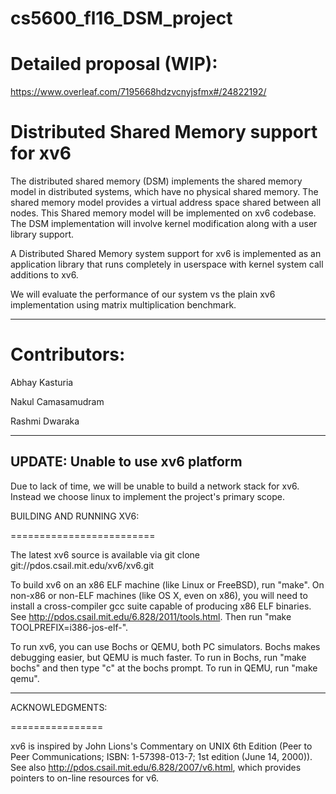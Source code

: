 # cs5600_fl16_DSM_project

Detailed proposal (WIP):
========================
https://www.overleaf.com/7195668hdzvcnyjsfmx#/24822192/


Distributed Shared Memory support for xv6
=========================================

The distributed shared memory (DSM) implements the shared
memory model in distributed systems, which have no physical shared
memory. The shared memory model provides a virtual address space shared
between all nodes. This Shared memory model will be implemented on xv6 codebase.
The DSM implementation will involve kernel modification along with a user library support.

A Distributed Shared Memory system support for xv6 is implemented as an
application library that runs completely in userspace with kernel system call additions to xv6.

We will evaluate the performance of our system vs the plain xv6 implementation using matrix
multiplication benchmark.

-------------------------------------------------------------------------------------------

Contributors:
=============

Abhay Kasturia

Nakul Camasamudram

Rashmi Dwaraka

-------------------------------------------------------------------------------------------


UPDATE: Unable to use xv6 platform
---------------------------------------------------------------------------------------------------
Due to lack of time, we will be unable to build a network stack for xv6. Instead we choose linux 
to implement the project's primary scope.

BUILDING AND RUNNING XV6:

=========================

The latest xv6 source is available via
git clone git://pdos.csail.mit.edu/xv6/xv6.git

To build xv6 on an x86 ELF machine (like Linux or FreeBSD), run "make".
On non-x86 or non-ELF machines (like OS X, even on x86), you will
need to install a cross-compiler gcc suite capable of producing x86 ELF
binaries.  See http://pdos.csail.mit.edu/6.828/2011/tools.html.
Then run "make TOOLPREFIX=i386-jos-elf-".

To run xv6, you can use Bochs or QEMU, both PC simulators.
Bochs makes debugging easier, but QEMU is much faster. 
To run in Bochs, run "make bochs" and then type "c" at the bochs prompt.
To run in QEMU, run "make qemu".

-------------------------------------------------------------------------------------------


ACKNOWLEDGMENTS:

================

xv6 is inspired by John Lions's Commentary on UNIX 6th Edition (Peer
to Peer Communications; ISBN: 1-57398-013-7; 1st edition (June 14,
2000)). See also http://pdos.csail.mit.edu/6.828/2007/v6.html, which
provides pointers to on-line resources for v6.
